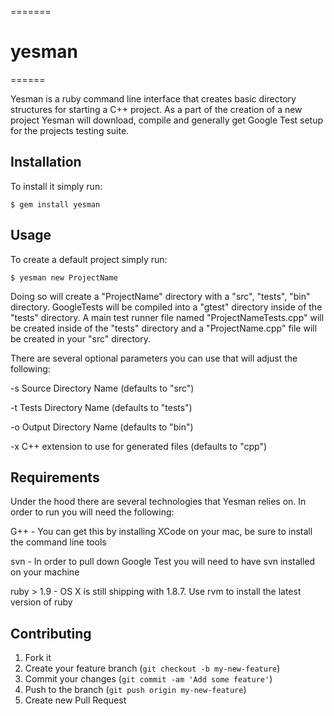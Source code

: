 =======
# yesman
======

Yesman is a ruby command line interface that creates basic directory structures for starting a C++ project. As a part of the creation of a new project Yesman will download, compile and generally get Google Test setup for the projects testing suite.

## Installation

To install it simply run:

    $ gem install yesman

## Usage

To create a default project simply run:
    
    $ yesman new ProjectName

Doing so will create a "ProjectName" directory with a "src", "tests", "bin" directory. GoogleTests will be compiled into a "gtest" directory inside of the "tests" directory. A main test runner file named "ProjectNameTests.cpp" will be created inside of the "tests" directory and a "ProjectName.cpp" file will be created in your "src" directory.

There are several optional parameters you can use that will adjust the following:

-s  Source Directory Name (defaults to "src")

-t  Tests Directory Name (defaults to "tests")

-o  Output Directory Name (defaults to "bin")

-x  C++ extension to use for generated files (defaults to "cpp")

## Requirements

Under the hood there are several technologies that Yesman relies on. In order to run you will need the following:

G++ - You can get this by installing XCode on your mac, be sure to install the command line tools

svn - In order to pull down Google Test you will need to have svn installed on your machine

ruby > 1.9 - OS X is still shipping with 1.8.7. Use rvm to install the latest version of ruby

## Contributing

1. Fork it
2. Create your feature branch (`git checkout -b my-new-feature`)
3. Commit your changes (`git commit -am 'Add some feature'`)
4. Push to the branch (`git push origin my-new-feature`)
5. Create new Pull Request
